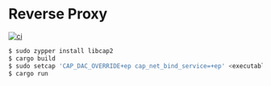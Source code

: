 # Reverse Proxy
[![ci](https://github.com/shanmiteko/snimap/actions/workflows/ci.yml/badge.svg)](https://github.com/shanmiteko/snimap/actions/workflows/ci.yml)

```bash
$ sudo zypper install libcap2
$ cargo build
$ sudo setcap 'CAP_DAC_OVERRIDE+ep cap_net_bind_service=+ep' <executable file>
$ cargo run
```